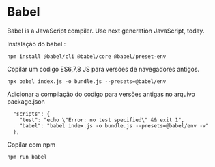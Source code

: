 # Babel
Babel is a JavaScript compiler.
Use next generation JavaScript, today.

Instalação do babel :
```
npm install @babel/cli @babel/core @babel/preset-env
```
Copilar um codigo ES6,7,8 JS para versões de navegadores antigos.

```
npx babel index.js -o bundle.js --presets=@babel/env
```

Adicionar a compilação do codigo para versões antigas no arquivo package.json
```
  "scripts": {
    "test": "echo \"Error: no test specified\" && exit 1",
    "babel": "babel index.js -o bundle.js --presets=@babel/env -w"
  },
```

Copilar com npm

```
npm run babel
```
